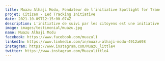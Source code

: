 ```yaml
---
title: Muazu Alhaji Modu, Fondateur de l’initiative Spotlight for Transparency and Accountability, Nigéria
projet: Citizen - Led Tracking Initiative
date: 2021-10-09T12:15:00.074Z
description: L'initiative de suivi par les citoyens est une initiative de responsabilisation sociale fondée sur les données qui utilise les chiffres et exploite la technologie numérique pour donner aux citoyens à la base les moyens d'exiger des comptes et de suivre les dépenses des gouvernements en matière de services sociaux, de santé, d'éducation, d'eau, d'assainissement et d'hygiène (WASH) dans les communautés de base afin d'accroître et de garantir la responsabilisation et d'améliorer la prestation des services publics au niveau infranational.L'initiative suit actuellement la mise en œuvre du Fonds pour l'approvisionnement en soins de santé de base dans 30 communautés de l'État de Yobe, au Nigeria, et devrait avoir un impact sur 1200 vies rurales et garantir la possibilité d'une couverture universelle des soins de santé. En l'espace de 21 mois, l'initiative de suivi par les citoyens a permis à plus de 500 jeunes et acteurs communautaires de 60 communautés au Nigeria de renforcer leur capacité à demander des comptes au gouvernement de manière indépendante.
image: images/testimonial/muazu.jpg
name: Muazu Alhaji Modu
facebook: https://www.facebook.com/muazul1
linkedIn: https://www.linkedin.com/in/muazu-alhaji-modu-4912a698
instagram: https://www.instagram.com/Muazu_little4
twitter: https://www.instagram.com/Muazulittle4 
---
```

